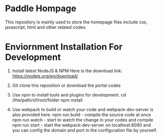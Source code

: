 # Paddle Hompage
This repository is mainly used to store the homepage files include css, javascript, html and other related codes.

# Enviornment Installation For Development
1. Install latest NodeJS & NPM
   Here is the download link: https://nodejs.org/en/download/

2. Git clone this reposition or download the portal codes

3. Use npm to install tools and plugins for development.
   cd /the/path/of/root/folder
   npm install
   
4. Use webpack to build or watch your code and webpack-dev-server is also provided here.
   npm run build - compile the source code at once
   npm run watch - start to watch the change in your codes and compile
   npm run start - start the webpack-dev-server on localhost:8080 and you can config the domain and port in the configuration file by yourself.
